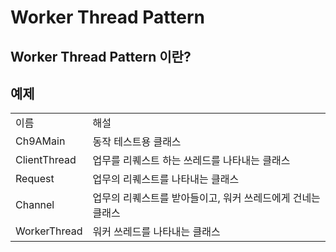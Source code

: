 # Worker Thread Pattern

## Worker Thread Pattern 이란? 

## 예제

<table>
	<tr>
		<td>이름</td>
		<td>해설</td>
	</tr>
	<tr>
		<td>Ch9AMain</td>
		<td>동작 테스트용 클래스</td>
	</tr>
	<tr>
		<td>ClientThread</td>
		<td>업무를 리퀘스트 하는 쓰레드를 나타내는 클래스</td>
	</tr>
	<tr>
		<td>Request</td>
		<td>업무의 리퀘스트를 나타내는 클래스</td>
	</tr>
	<tr>
		<td>Channel</td>
		<td>업무의 리퀘스트를 받아들이고, 워커 쓰레드에게 건네는 클래스</td>
	</tr>
	<tr>
		<td>WorkerThread</td>
		<td>워커 쓰레드를 나타내는 클래스</td>
	</tr>
</table>